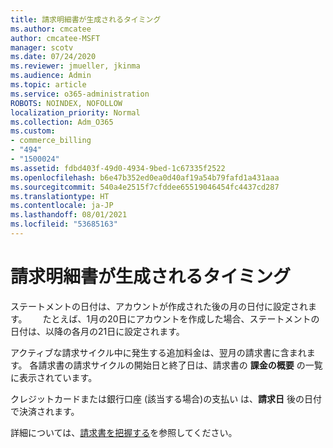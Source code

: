 ```yaml
---
title: 請求明細書が生成されるタイミング
ms.author: cmcatee
author: cmcatee-MSFT
manager: scotv
ms.date: 07/24/2020
ms.reviewer: jmueller, jkinma
ms.audience: Admin
ms.topic: article
ms.service: o365-administration
ROBOTS: NOINDEX, NOFOLLOW
localization_priority: Normal
ms.collection: Adm_O365
ms.custom:
- commerce_billing
- "494"
- "1500024"
ms.assetid: fdbd403f-49d0-4934-9bed-1c67335f2522
ms.openlocfilehash: b6e47b352ed0ea0d40af19a54b79fafd1a431aaa
ms.sourcegitcommit: 540a4e2515f7cfddee65519046454fc4437cd287
ms.translationtype: HT
ms.contentlocale: ja-JP
ms.lasthandoff: 08/01/2021
ms.locfileid: "53685163"
---
```

# <a name="when-is-the-billing-statement-generated"></a>請求明細書が生成されるタイミング

ステートメントの日付は、アカウントが作成された後の月の日付に設定されます。　　 たとえば、1月の20日にアカウントを作成した場合、ステートメントの日付は、以降の各月の21日に設定されます。

アクティブな請求サイクル中に発生する追加料金は、翌月の請求書に含まれます。 各請求書の請求サイクルの開始日と終了日は、請求書の **課金の概要** の一覧に表示されています。　　　

クレジットカードまたは銀行口座 (該当する場合)の支払い は、**請求日** 後の日付で決済されます。
  
詳細については、[請求書を把握する](/microsoft-365/commerce/billing-and-payments/understand-your-invoice2)を参照してください。